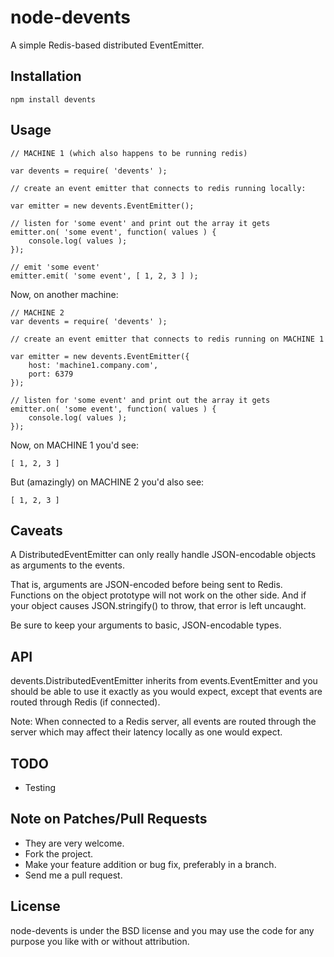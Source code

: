 # node-devents

A simple Redis-based distributed EventEmitter.

## Installation

    npm install devents

## Usage

    // MACHINE 1 (which also happens to be running redis)
    
    var devents = require( 'devents' );

    // create an event emitter that connects to redis running locally:
    
    var emitter = new devents.EventEmitter();

    // listen for 'some event' and print out the array it gets
    emitter.on( 'some event', function( values ) {
        console.log( values );
    });

    // emit 'some event'
    emitter.emit( 'some event', [ 1, 2, 3 ] );
    
Now, on another machine:

    // MACHINE 2
    var devents = require( 'devents' );

    // create an event emitter that connects to redis running on MACHINE 1
    
    var emitter = new devents.EventEmitter({
        host: 'machine1.company.com',
        port: 6379
    });

    // listen for 'some event' and print out the array it gets
    emitter.on( 'some event', function( values ) {
        console.log( values );
    });

Now, on MACHINE 1 you'd see:

    [ 1, 2, 3 ]

But (amazingly) on MACHINE 2 you'd also see:

    [ 1, 2, 3 ]
    
## Caveats

A DistributedEventEmitter can only really handle JSON-encodable objects as arguments to the events.

That is, arguments are JSON-encoded before being sent to Redis.  Functions on the object prototype
will not work on the other side.  And if your object causes JSON.stringify() to throw, that error
is left uncaught.

Be sure to keep your arguments to basic, JSON-encodable types.

## API

devents.DistributedEventEmitter inherits from events.EventEmitter and you should be able to use it
exactly as you would expect, except that events are routed through Redis (if connected).

Note: When connected to a Redis server, all events are routed through the server which may affect
their latency locally as one would expect.

## TODO

* Testing

## Note on Patches/Pull Requests

* They are very welcome. 
* Fork the project.
* Make your feature addition or bug fix, preferably in a branch.
* Send me a pull request.

## License

node-devents is under the BSD license and you may use the code for any purpose you like with or without attribution.
